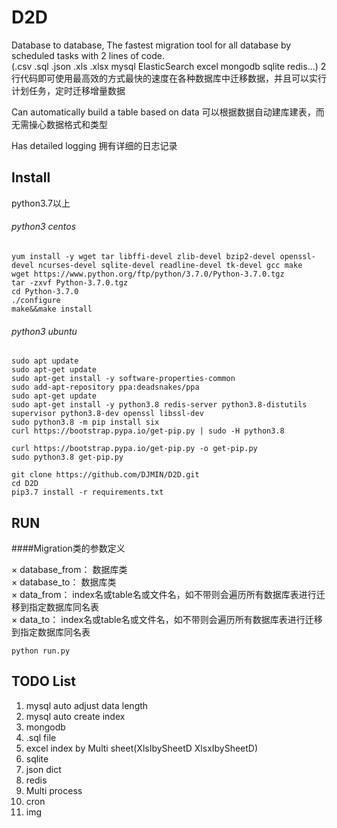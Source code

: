 # D2D
Database to database, The fastest migration tool for all database by scheduled tasks with
2 lines of code.    
(.csv .sql .json .xls .xlsx mysql ElasticSearch excel mongodb sqlite redis...) 
2行代码即可使用最高效的方式最快的速度在各种数据库中迁移数据，并且可以实行计划任务，定时迁移增量数据

Can automatically build a table based on data
可以根据数据自动建库建表，而无需操心数据格式和类型

Has detailed logging
拥有详细的日志记录


## Install
python3.7以上

###### python3 centos
```shell script
yum install -y wget tar libffi-devel zlib-devel bzip2-devel openssl-devel ncurses-devel sqlite-devel readline-devel tk-devel gcc make 
wget https://www.python.org/ftp/python/3.7.0/Python-3.7.0.tgz
tar -zxvf Python-3.7.0.tgz
cd Python-3.7.0
./configure
make&&make install
```


###### python3 ubuntu
```shell script
sudo apt update
sudo apt-get update
sudo apt-get install -y software-properties-common
sudo add-apt-repository ppa:deadsnakes/ppa
sudo apt-get update
sudo apt-get install -y python3.8 redis-server python3.8-distutils supervisor python3.8-dev openssl libssl-dev
sudo python3.8 -m pip install six
curl https://bootstrap.pypa.io/get-pip.py | sudo -H python3.8

curl https://bootstrap.pypa.io/get-pip.py -o get-pip.py
sudo python3.8 get-pip.py 
```

    git clone https://github.com/DJMIN/D2D.git
    cd D2D
    pip3.7 install -r requirements.txt

## RUN

####Migration类的参数定义

× database_from： 数据库类    
× database_to： 数据库类    
× data_from： index名或table名或文件名，如不带则会遍历所有数据库表进行迁移到指定数据库同名表    
× data_to： index名或table名或文件名，如不带则会遍历所有数据库表进行迁移到指定数据库同名表    
    
    python run.py

## TODO List

1. mysql auto adjust data length
1. mysql auto create index
1. mongodb
1. .sql file
1. excel index by Multi sheet(XlsIbySheetD XlsxIbySheetD)
1. sqlite
1. json dict
1. redis
1. Multi process
1. cron
1. img